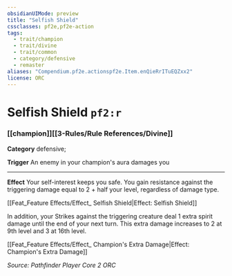```yaml
---
obsidianUIMode: preview
title: "Selfish Shield"
cssclasses: pf2e,pf2e-action
tags:
  - trait/champion
  - trait/divine
  - trait/common
  - category/defensive
  - remaster
aliases: "Compendium.pf2e.actionspf2e.Item.enQieRrITuEQZxx2"
license: ORC
---
```

# Selfish Shield `pf2:r`

### [[champion]][[3-Rules/Rule References/Divine]]

**Category** defensive; 




**Trigger** An enemy in your champion's aura damages you

* * *

**Effect** Your self-interest keeps you safe. You gain resistance against the triggering damage equal to 2 + half your level, regardless of damage type.

[[Feat_Feature Effects/Effect_ Selfish Shield|Effect: Selfish Shield]]

In addition, your Strikes against the triggering creature deal 1 extra spirit damage until the end of your next turn. This extra damage increases to 2 at 9th level and 3 at 16th level.

[[Feat_Feature Effects/Effect_ Champion's Extra Damage|Effect: Champion's Extra Damage]]

*Source: Pathfinder Player Core 2*
*ORC*